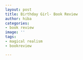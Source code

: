 ```yaml
---
layout: post
title: Birthday Girl- Book Review
author: hiba
categories:
- book review
image: ''
tags:
- magical realism
- bookreview

---
```


